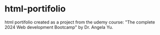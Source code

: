 # html-portifolio
html portifolio created as a project from the udemy course: "The complete 2024 Web development Bootcamp" by Dr. Angela Yu.
